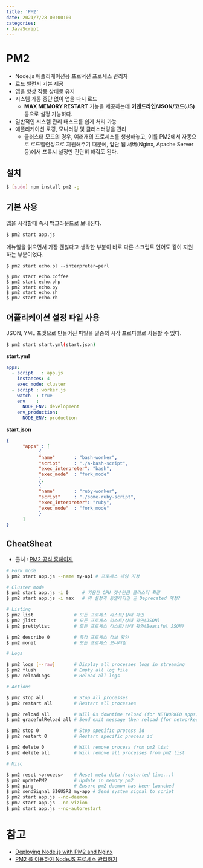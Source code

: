 ```yaml
---
title: 'PM2'
date: 2021/7/28 00:00:00
categories:
- JavaScript
---
```


# PM2
- Node.js 애플리케이션용 프로덕션 프로세스 관리자
- 로드 밸런서 기본 제공
- 앱을 항상 작동 상태로 유지
- 시스템 가동 중단 없이 앱을 다시 로드
  - **MAX MEMORY RESTART** 기능을 제공하는데 **커맨드라인/JSON/코드(JS)** 등으로 설정 가능하다.
- 일반적인 시스템 관리 태스크를 쉽게 처리 가능
- 애플리케이션 로깅, 모니터링 및 클러스터링을 관리
  - 클러스터 모드의 경우, 여러개의 프로세스를 생성해놓고, 이를 PM2에서 자동으로 로드밸런싱으로 지원해주기 때문에, 앞단 웹 서버(Nginx, Apache Server 등)에서 프록시 설정만 간단히 해줘도 된다.

## 설치
```bash
$ [sudo] npm install pm2 -g
```

## 기본 사용
앱을 시작할때 즉시 백그라운드로 보내진다.
```bash
$ pm2 start app.js
```

메뉴얼을 읽으면서 가장 괜찮다고 생각한 부분이 바로 다른 스크립트 언어도 같이 지원하는 부분이었다.
```
$ pm2 start echo.pl --interpreter=perl

$ pm2 start echo.coffee
$ pm2 start echo.php
$ pm2 start echo.py
$ pm2 start echo.sh
$ pm2 start echo.rb
```

## 어플리케이션 설정 파일 사용
JSON, YML 포맷으로 만들어진 파일을 일종의 시작 프로파일로 사용할 수 있다.
```bash
$ pm2 start start.yml(start.json)
```

**start.yml**
```yml
apps:
  - script   : app.js
    instances: 4
    exec_mode: cluster
  - script : worker.js
    watch  : true
    env    :
      NODE_ENV: development
    env_production:
      NODE_ENV: production
```

**start.json**
```json
{
      "apps" : [
            {
            "name"       : "bash-worker",
            "script"     : "./a-bash-script",
            "exec_interpreter": "bash",
            "exec_mode"  : "fork_mode"
            },
            {
            "name"       : "ruby-worker",
            "script"     : "./some-ruby-script",
            "exec_interpreter": "ruby",
            "exec_mode"  : "fork_mode"
            }
      ]
}
```


## CheatSheat
- 출처 : [PM2 공식 홈페이지](http://pm2.keymetrics.io/docs/usage/quick-start/#cheat-sheet)
```bash
# Fork mode
$ pm2 start app.js --name my-api # 프로세스 네임 지정

# Cluster mode
$ pm2 start app.js -i 0     # 가용한 CPU 갯수만큼 클러스터 확장
$ pm2 start app.js -i max   # 위 설정과 동일하지만 곧 Deprecated 예정?

# Listing
$ pm2 list               # 모든 프로세스 리스트/상태 확인
$ pm2 jlist              # 모든 프로세스 리스트/상태 확인(JSON)
$ pm2 prettylist         # 모든 프로세스 리스트/상태 확인(Beatiful JSON)

$ pm2 describe 0         # 특정 프로세스 정보 확인
$ pm2 monit              # 모든 프로세스 모니터링

# Logs

$ pm2 logs [--raw]       # Display all processes logs in streaming
$ pm2 flush              # Empty all log file
$ pm2 reloadLogs         # Reload all logs

# Actions

$ pm2 stop all           # Stop all processes
$ pm2 restart all        # Restart all processes

$ pm2 reload all         # Will 0s downtime reload (for NETWORKED apps)
$ pm2 gracefulReload all # Send exit message then reload (for networked apps)

$ pm2 stop 0             # Stop specific process id
$ pm2 restart 0          # Restart specific process id

$ pm2 delete 0           # Will remove process from pm2 list
$ pm2 delete all         # Will remove all processes from pm2 list

# Misc

$ pm2 reset <process>    # Reset meta data (restarted time...)
$ pm2 updatePM2          # Update in memory pm2
$ pm2 ping               # Ensure pm2 daemon has been launched
$ pm2 sendSignal SIGUSR2 my-app # Send system signal to script
$ pm2 start app.js --no-daemon
$ pm2 start app.js --no-vizion
$ pm2 start app.js --no-autorestart

```


# 참고
- [Deploying Node.js with PM2 and Nginx](https://doesnotscale.com/deploying-node-js-with-pm2-and-nginx/)
- [PM2 를 이용하여 NodeJS 프로세스 관리하기](http://www.tutorialbook.co.kr/entry/PM2-%EB%A5%BC-%EC%9D%B4%EC%9A%A9%ED%95%98%EC%97%AC-NodeJS-%ED%94%84%EB%A1%9C%EC%84%B8%EC%8A%A4-%EA%B4%80%EB%A6%AC%ED%95%98%EA%B8%B0)
